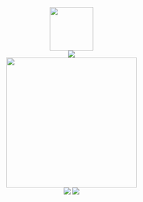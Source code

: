 <div id="header" align="center">
  <img src="https://i.pinimg.com/originals/da/91/0e/da910eb6a6fefe154615509504477a18.gif" width=100>
</div>
<div id="badges" align="center">
  <img src="https://komarev.com/ghpvc/?username=Ex-Opera">
</div>
<div id="cutie" align="center">
  <img src="https://img.wattpad.com/949694ecc6d9f185e5495a7f9fc446b8e5b0753a/68747470733a2f2f73332e616d617a6f6e6177732e636f6d2f776174747061642d6d656469612d736572766963652f53746f7279496d6167652f4b45587359736f2d4e4d4a4a50673d3d2d3234393939373335302e313434393163396536353935396533382e676966?s=fit&w=720&h=720" width=300>
</div>
<div align="center">
    <img src="https://typograssy.deno.dev/api?text=Thank%20you%20for%20visiting%20my%20profile!&l0=none&l1=ef858c&l2=62b7d8&l3=ffb6c1&l4=caf9ff&bg=none&frame=none&speed=250&comment=">
    <img src="https://count.getloli.com/get/@Ex-Opera?theme=moebooru">
</div>
